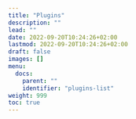 ```yaml
---
title: "Plugins"
description: ""
lead: ""
date: 2022-09-20T10:24:26+02:00
lastmod: 2022-09-20T10:24:26+02:00
draft: false
images: []
menu:
  docs:
    parent: ""
    identifier: "plugins-list"
weight: 999
toc: true
---
```


